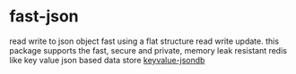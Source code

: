 # fast-json
read write to json object fast using a flat structure read write update. this package supports the fast, secure and private, memory leak resistant redis like key value json based data store [keyvalue-jsondb](https://github.com/ganeshkbhat/keyvalue-jsondb.git)
